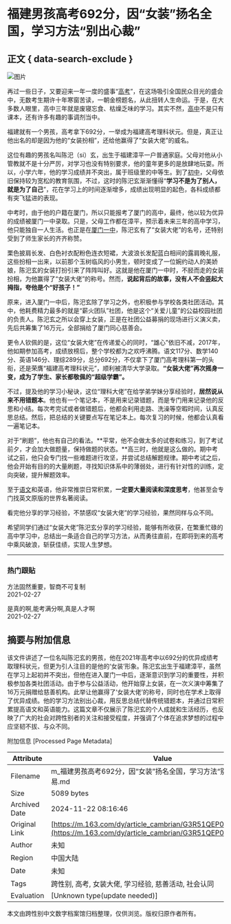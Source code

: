 # 福建男孩高考692分，因“女装”扬名全国，学习方法“别出心裁”

## 正文 { data-search-exclude }


![图片](https://nimg.ws.126.net/?url=https%3A%2F%2Fstatic.ws.126.net%2Ff2e%2Fwap%2Fcommon%2Fimages%2Fweixinfixed1200low.jpg&thumbnail=750x2147483647&quality=75&type=jpg)

再过一些日子，又要迎来一年一度的盛事“[高考](https://news.163.com/news/search?keyword=%E9%AB%98%E8%80%83)”，在这场吸引全国民众目光的盛会中，无数考生期许十年寒窗苦读，一朝金榜题名，从此扭转人生命运。于是，在大多数人眼里，高中三年就是废寝忘食、枯燥乏味的学习。其实不然，[高中](https://news.163.com/news/search?keyword=%E9%AB%98%E4%B8%AD)不是只有课本，还有许多有趣的事调剂当中。

福建就有一个男孩，高考拿下692分，一举成为福建高考理科状元。但是，真正让他出名的却是因为他的“女装扮相”，还给他赢得了“女装大佬”的威名。

这位有趣的男孩名叫陈汜（si）玄，出生于福建漳平一户普通家庭。父母对他从小管教就不是十分严厉，对学习也没有特别要求，他的童年更多的是放肆地玩耍。所以，小学六年，他的学习成绩并不突出，属于班级里的中等生。到了[初中](https://news.163.com/news/search?keyword=%E5%88%9D%E4%B8%AD)，父母依旧保持较为宽松的教育氛围，不过，这时的陈汜玄渐渐懂得“**学习不是为了别人，就是为了自己**”，花在学习上的时间逐渐增多，成绩出现明显的起色，各科成绩都有突飞猛进的表现。

中考时，由于他的户籍在厦门，所以只能报考了厦门的高中，最终，他以较为优异的成绩被厦门一中录取。只是，父母工作都在漳平，预示着未来三年的高中学习，他只能独自一人生活。也正是在[厦门一中](https://news.163.com/news/search?keyword=%E5%8E%A6%E9%97%A8%E4%B8%80%E4%B8%AD)，陈汜玄有了“女装大佬”的名号，还特别受到了师生家长的齐齐称赞。

栗色披肩长发、白色衬衣配粉色连衣短裙，大波浪长发配蓝白相间的露肩晚礼服，这些扮相一出来，以前那个玉树临风的小男生，顿时变成了一位婉约动人的美娇娘，陈汜玄的女装打扮引来了阵阵叫好。这就是他在厦门一中时，不胫而走的女装扮相，为他赢得了“女装大佬”的称号。然而，**说起背后的故事，没有人不会竖起大拇指，夸他是个“好孩子！”**

原来，进入厦门一中后，陈汜玄除了学习之外，也积极参与学校各类社团活动。其中，他耗费精力最多的就是“薪火团队”社团，他是这个“关爱儿童”的公益校园社团的负责人。陈汜玄之所以会穿上女装，正是在社团公益募捐的现场进行义演义卖，先后共筹集了16万元，全部捐给了厦门同心慈善会。

更令人钦佩的是，这位“女装大佬”在传递爱心的同时，“雄心”依旧不减，2017年，他如期参加高考，成绩放榜后，整个学校都为之欢呼沸腾。语文117分、数学140分、英语146分、理综289分，总分692分，不仅拿下了厦门高考理科第一的头衔，还是荣膺“福建高考理科状元”，顺利被清华大学录取。**“女装大佬”再次摇身一变，成为了学生、家长都敬佩的“超级学霸”。**

不过，提及他的学习小秘诀，这位“理科大佬”在给学弟学妹分享经验时，**居然说从来不用错题本**。他也有一个笔记本，不是用来记录错题，而是专门用来记录他的反思和小结。每次考完试或者做错题后，他都会利用走路、洗澡等空暇时间，认真反思总结。然后，把总结的关键要点写在笔记本上。每次复习的时候，他都会认真看一遍笔记本。

对于“刷题”，他也有自己的看法。**平常，他不会做太多的试卷和练习，到了考试前夕，才会加大做题量，保持做题的状态。**高三时，他就是这么做的。期中考试之前，他只会专门找一些难题进行攻坚，并尝试总结解题规律。期中考试之后，他会开始有目的的大量刷题，寻找知识体系中的薄弱处，进行有针对性的训练，定向突破，提升解题效率。

至于[语文](https://news.163.com/news/search?keyword=%E8%AF%AD%E6%96%87)和英语，他非常推崇日常积累，**一定要大量阅读和深度思考**，他甚至会专门找英文原版的世界名著阅读。

看完他分享的学习经验，不禁感叹“女装大佬”的学习经验，果然同样与众不同。

希望同学们通过“女装大佬”陈汜玄分享的学习经验，能够有所收获，在繁重忙碌的高中学习中，总结出一条适合自己的学习方法，从而勇往直前，在即将到来的高考中乘风破浪，斩获佳绩，实现人生梦想。

---

### 热门跟贴

方法固然重要，智商不可复制  
2021-02-27

是真的啊,能考满分啊,真是人才啊  
2021-02-27

## 摘要与附加信息

<!-- tcd_abstract -->
该文件讲述了一位名叫陈汜玄的男孩，他在2021年高考中以692分的优异成绩考取理科状元，但更为引人注目的是他的‘女装’形象。陈汜玄出生于福建漳平，虽然在学习上起初并不突出，但他在进入厦门一中后，逐渐意识到学习的重要性，并积极参加各类社团活动。由于参与公益活动，他开始穿上女装，在一次义演中筹集了16万元捐赠给慈善机构。此举让他赢得了‘女装大佬’的称号，同时也在学术上取得了优异成绩。他的学习方法别出心裁，用反思总结代替传统错题本，并通过日常积累提高语文和英语能力。这篇文章不仅展示了陈汜玄的个人成就和生活经历，也反映了广大的社会对跨性别者的关注和接受程度，并强调了个体在追求梦想的过程中应坚韧不拔、与众不同。
<!-- tcd_abstract_end -->

附加信息 [Processed Page Metadata]

| Attribute       | Value                                  |
|-----------------|----------------------------------------|
| Filename        | m_福建男孩高考692分，因“女装”扬名全国，学习方法“别出心裁”_-_网易.md                             |
| Size            | 5089 bytes                           |
| Archived Date   | 2024-11-22 08:16:46                             |
| Original Link   | [https://m.163.com/dy/article_cambrian/G3R51QEP053675YT.html](https://m.163.com/dy/article_cambrian/G3R51QEP053675YT.html)                       |
| Author          | 未知                               |
| Region          | 中国大陆                               |
| Date            | 未知                                 |
| Tags            | 跨性别, 高考, 女装大佬, 学习经验, 慈善活动, 社会认同                                 |
| Evaluation            | [Unknown type(update needed)]                                 |
<!-- tcd_table_end -->

本文由跨性别中文数字档案馆归档整理，仅供浏览。版权归原作者所有。
